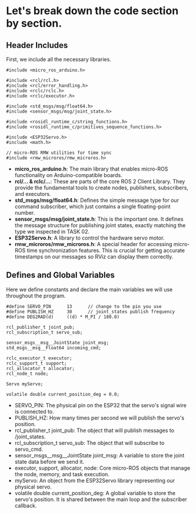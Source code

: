 # Let's break down the code section by section.

Header Includes
---------------
First, we include all the necessary libraries.

    #include <micro_ros_arduino.h>

    #include <rcl/rcl.h>
    #include <rcl/error_handling.h>
    #include <rclc/rclc.h>
    #include <rclc/executor.h>
    
    #include <std_msgs/msg/float64.h>
    #include <sensor_msgs/msg/joint_state.h>
    
    #include <rosidl_runtime_c/string_functions.h>
    #include <rosidl_runtime_c/primitives_sequence_functions.h>
    
    #include <ESP32Servo.h>
    #include <math.h>
    
    // micro-ROS RMW utilities for time sync
    #include <rmw_microros/rmw_microros.h>

- **micro_ros_arduino.h**: The main library that enables micro-ROS functionality on Arduino-compatible boards.
- **rcl/... & rclc/...**: These are parts of the core ROS 2 Client Library. They provide the fundamental tools to create nodes, publishers, subscribers, and executors.
- **std_msgs/msg/float64.h**: Defines the simple message type for our command subscriber, which just contains a single floating-point number.
- **sensor_msgs/msg/joint_state.h**: This is the important one. It defines the message structure for publishing joint states, exactly matching the type we inspected in TASK 02.
- **ESP32Servo.h**: A library to control the hardware servo motor.
- **rmw_microros/rmw_microros.h**: A special header for accessing micro-ROS time synchronization features. This is crucial for getting accurate timestamps on our messages so RViz can display them correctly.

Defines and Global Variables
----------------------------
Here we define constants and declare the main variables we will use throughout the program.

    #define SERVO_PIN      13      // change to the pin you use
    #define PUBLISH_HZ     30      // joint_states publish frequency
    #define DEG2RAD(d)     ((d) * M_PI / 180.0)
    
    rcl_publisher_t joint_pub;
    rcl_subscription_t servo_sub;
    
    sensor_msgs__msg__JointState joint_msg;
    std_msgs__msg__Float64 incoming_cmd;
    
    rclc_executor_t executor;
    rclc_support_t support;
    rcl_allocator_t allocator;
    rcl_node_t node;
    
    Servo myServo;
    
    volatile double current_position_deg = 0.0;

- SERVO_PIN: The physical pin on the ESP32 that the servo's signal wire is connected to.
- PUBLISH_HZ: How many times per second we will publish the servo's position.
- rcl_publisher_t joint_pub: The object that will publish messages to /joint_states.
- rcl_subscription_t servo_sub: The object that will subscribe to servo_cmd.
- sensor_msgs__msg__JointState joint_msg: A variable to store the joint state data before we send it.
- executor, support, allocator, node: Core micro-ROS objects that manage the node, memory, and task execution.
- myServo: An object from the ESP32Servo library representing our physical servo.
- volatile double current_position_deg: A global variable to store the servo's position. It is shared between the main loop and the subscriber callback.








